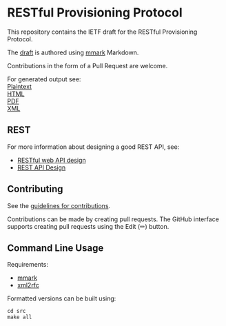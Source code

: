 # RESTful Provisioning Protocol

This repository contains the IETF draft for the RESTful Provisioning Protocol.

The [draft](https://github.com/SIDN/ietf-rpp-core/blob/main/src/draft-wullink-rpp-core.md) is authored using [mmark](https://mmark.miek.nl/) Markdown.

Contributions in the form of a Pull Request are welcome.

For generated output see:   
[Plaintext](https://sidn.github.io/ietf-rpp-core/draft-wullink-rpp-core.txt)  
[HTML](https://sidn.github.io/ietf-rpp-core/draft-wullink-rpp-core.html)  
[PDF](https://sidn.github.io/ietf-rpp-core/draft-wullink-rpp-core.pdf)  
[XML](https://sidn.github.io/ietf-rpp-core/draft-wullink-rpp-core.xml)  


## REST

For more information about designing a good REST API, see:
- [RESTful web API design](https://learn.microsoft.com/en-us/azure/architecture/best-practices/api-design)
- [REST API Design](https://restfulapi.net/)

## Contributing

See the
[guidelines for contributions](https://github.com/SIDN/ietf-rpp-core/blob/main/CONTRIBUTING.md).

Contributions can be made by creating pull requests.
The GitHub interface supports creating pull requests using the Edit (✏) button.


## Command Line Usage

Requirements:

- [mmark](https://mmark.miek.nl/)
- [xml2rfc](https://github.com/ietf-tools/xml2rfc#installation)

Formatted versions can be built using:

```
cd src
make all
```
